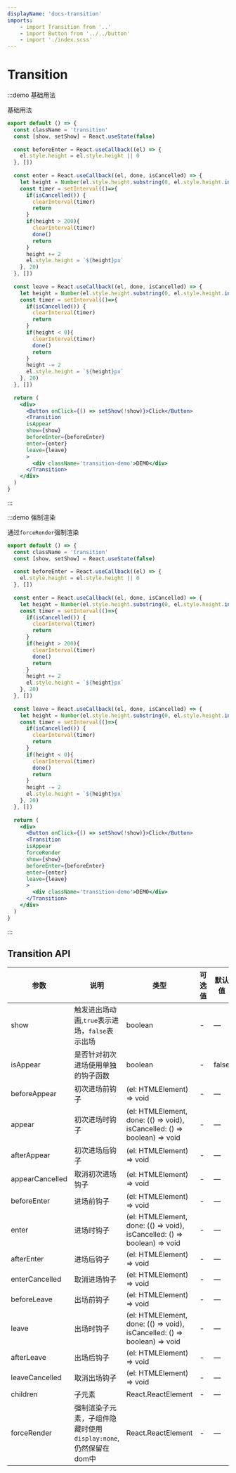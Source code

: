 ```yaml
---
displayName: 'docs-transition'
imports:
    - import Transition from '..'
    - import Button from '../../button'
    - import './index.scss'
---
```


# Transition

:::demo 基础用法

基础用法

```jsx
export default () => {
  const className = 'transition'
  const [show, setShow] = React.useState(false)
  
  const beforeEnter = React.useCallback((el) => {
    el.style.height = el.style.height || 0
  }, [])
  
  const enter = React.useCallback((el, done, isCancelled) => {
    let height = Number(el.style.height.substring(0, el.style.height.indexOf('px')) || 0)
    const timer = setInterval(()=>{
      if(isCancelled()) {
        clearInterval(timer)
        return
      }
      if(height > 200){
        clearInterval(timer)
        done()
        return
      }
      height += 2
      el.style.height = `${height}px`
    }, 20)
  }, [])
  
  const leave = React.useCallback((el, done, isCancelled) => {
    let height = Number(el.style.height.substring(0, el.style.height.indexOf('px')) || 200)
    const timer = setInterval(()=>{
      if(isCancelled()) {
        clearInterval(timer)
        return
      }
      if(height < 0){
        clearInterval(timer)
        done()
        return
      }
      height -= 2
      el.style.height = `${height}px`
    }, 20)
  }, [])
  
  return (
    <div>
      <Button onClick={() => setShow(!show)}>Click</Button>
      <Transition
      isAppear
      show={show}
      beforeEnter={beforeEnter}
      enter={enter}
      leave={leave}
      >
        <div className='transition-demo'>DEMO</div>
      </Transition>
    </div>
  )
}

```

:::

:::demo 强制渲染

通过`forceRender`强制渲染

```jsx
export default () => {
  const className = 'transition'
  const [show, setShow] = React.useState(false)
  
  const beforeEnter = React.useCallback((el) => {
    el.style.height = el.style.height || 0
  }, [])
  
  const enter = React.useCallback((el, done, isCancelled) => {
    let height = Number(el.style.height.substring(0, el.style.height.indexOf('px')) || 0)
    const timer = setInterval(()=>{
      if(isCancelled()) {
        clearInterval(timer)
        return
      }
      if(height > 200){
        clearInterval(timer)
        done()
        return
      }
      height += 2
      el.style.height = `${height}px`
    }, 20)
  }, [])
  
  const leave = React.useCallback((el, done, isCancelled) => {
    let height = Number(el.style.height.substring(0, el.style.height.indexOf('px')) || 200)
    const timer = setInterval(()=>{
      if(isCancelled()) {
        clearInterval(timer)
        return
      }
      if(height < 0){
        clearInterval(timer)
        done()
        return
      }
      height -= 2
      el.style.height = `${height}px`
    }, 20)
  }, [])
  
  return (
    <div>
      <Button onClick={() => setShow(!show)}>Click</Button>
      <Transition
      isAppear
      forceRender
      show={show}
      beforeEnter={beforeEnter}
      enter={enter}
      leave={leave}
      >
        <div className='transition-demo'>DEMO</div>
      </Transition>
    </div>
  )
}

```

:::

## Transition API

| 参数   | 说明                                       | 类型            | 可选值 | 默认值 |是否必填|
| ------ | ------------------------------------------ | --------------- | ------ | ------ |--|
| show   | 触发进出场动画,`true`表示进场，`false`表示出场 | boolean | -   | —      |true|
| isAppear | 是否针对初次进场使用单独的钩子函数            | boolean  | -  | false      |false|
| beforeAppear   | 初次进场前钩子            | (el: HTMLElement) => void  | -   | —      |false|
| appear   | 初次进场时钩子            | (el: HTMLElement, done: (() => void), isCancelled: () => boolean) => void  | -   | —      |false|
| afterAppear   | 初次进场后钩子            | (el: HTMLElement) => void  | -   | —      |false|
| appearCancelled   | 取消初次进场钩子            | (el: HTMLElement) => void  | -   | —      |false|
| beforeEnter   | 进场前钩子            | (el: HTMLElement) => void  | -   | —      |
| enter   | 进场时钩子            | (el: HTMLElement, done: (() => void), isCancelled: () => boolean) => void  | -   | —      |false|
| afterEnter   | 进场后钩子            | (el: HTMLElement) => void  | -   | —      |false|
| enterCancelled   | 取消进场钩子            | (el: HTMLElement) => void  | -   | —      |false|
| beforeLeave   | 出场前钩子            | (el: HTMLElement) => void  | -   | —      |false|
| leave   | 出场时钩子            | (el: HTMLElement, done: (() => void), isCancelled: () => boolean) => void  | -   | —      |false|
| afterLeave   | 出场后钩子            | (el: HTMLElement) => void  | -   | —      |false|
| leaveCancelled   | 取消出场钩子            | (el: HTMLElement) => void  | -   | —      |false|
| children   | 子元素            | React.ReactElement | -   | —      |true|
| forceRender   | 强制渲染子元素，子组件隐藏时使用`display:none`,仍然保留在dom中           | React.ReactElement | -   | —      |false|
